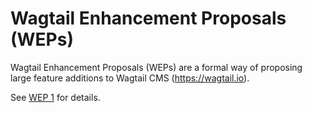 # Wagtail Enhancement Proposals (WEPs)

Wagtail Enhancement Proposals (WEPs) are a formal way of proposing large feature additions to Wagtail CMS (https://wagtail.io).

See [WEP 1](final/001-wep-template.rst) for details.
